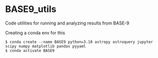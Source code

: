 # BASE9_utils
Code utilities for running and analyzing results from BASE-9 

Creating a conda env for this

```
$ conda create --name BASE9 python=3.10 astropy astroquery jupyter scipy numpy matplotlib pandas pyyaml
$ conda activate BASE9
```
